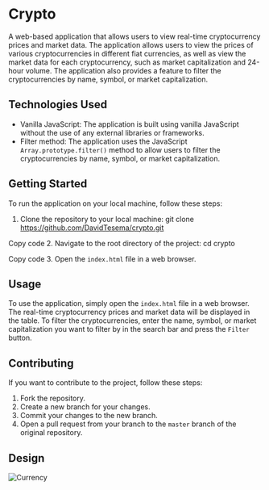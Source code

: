 # Crypto

A web-based application that allows users to view real-time cryptocurrency prices and market data. The application allows users to view the prices of various cryptocurrencies in different fiat currencies, as well as view the market data for each cryptocurrency, such as market capitalization and 24-hour volume. The application also provides a feature to filter the cryptocurrencies by name, symbol, or market capitalization.

## Technologies Used

- Vanilla JavaScript: The application is built using vanilla JavaScript without the use of any external libraries or frameworks.
- Filter method: The application uses the JavaScript `Array.prototype.filter()` method to allow users to filter the cryptocurrencies by name, symbol, or market capitalization.

## Getting Started

To run the application on your local machine, follow these steps:

1. Clone the repository to your local machine:
git clone https://github.com/DavidTesema/crypto.git

Copy code
2. Navigate to the root directory of the project:
cd crypto

Copy code
3. Open the `index.html` file in a web browser.

## Usage

To use the application, simply open the `index.html` file in a web browser. The real-time cryptocurrency prices and market data will be displayed in the table. To filter the cryptocurrencies, enter the name, symbol, or market capitalization you want to filter by in the search bar and press the `Filter` button.

## Contributing

If you want to contribute to the project, follow these steps:

1. Fork the repository.
2. Create a new branch for your changes.
3. Commit your changes to the new branch.
4. Open a pull request from your branch to the `master` branch of the original repository.

## Design
![Currency](https://user-images.githubusercontent.com/105584546/186004057-d952d915-7a6a-4177-bf5b-e995ef9a2ca2.jpg)
